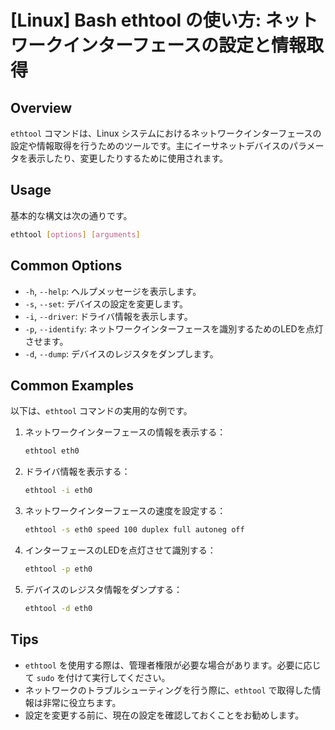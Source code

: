 # [Linux] Bash ethtool の使い方: ネットワークインターフェースの設定と情報取得

## Overview
`ethtool` コマンドは、Linux システムにおけるネットワークインターフェースの設定や情報取得を行うためのツールです。主にイーサネットデバイスのパラメータを表示したり、変更したりするために使用されます。

## Usage
基本的な構文は次の通りです。

```bash
ethtool [options] [arguments]
```

## Common Options
- `-h`, `--help`: ヘルプメッセージを表示します。
- `-s`, `--set`: デバイスの設定を変更します。
- `-i`, `--driver`: ドライバ情報を表示します。
- `-p`, `--identify`: ネットワークインターフェースを識別するためのLEDを点灯させます。
- `-d`, `--dump`: デバイスのレジスタをダンプします。

## Common Examples
以下は、`ethtool` コマンドの実用的な例です。

1. ネットワークインターフェースの情報を表示する：
   ```bash
   ethtool eth0
   ```

2. ドライバ情報を表示する：
   ```bash
   ethtool -i eth0
   ```

3. ネットワークインターフェースの速度を設定する：
   ```bash
   ethtool -s eth0 speed 100 duplex full autoneg off
   ```

4. インターフェースのLEDを点灯させて識別する：
   ```bash
   ethtool -p eth0
   ```

5. デバイスのレジスタ情報をダンプする：
   ```bash
   ethtool -d eth0
   ```

## Tips
- `ethtool` を使用する際は、管理者権限が必要な場合があります。必要に応じて `sudo` を付けて実行してください。
- ネットワークのトラブルシューティングを行う際に、`ethtool` で取得した情報は非常に役立ちます。
- 設定を変更する前に、現在の設定を確認しておくことをお勧めします。